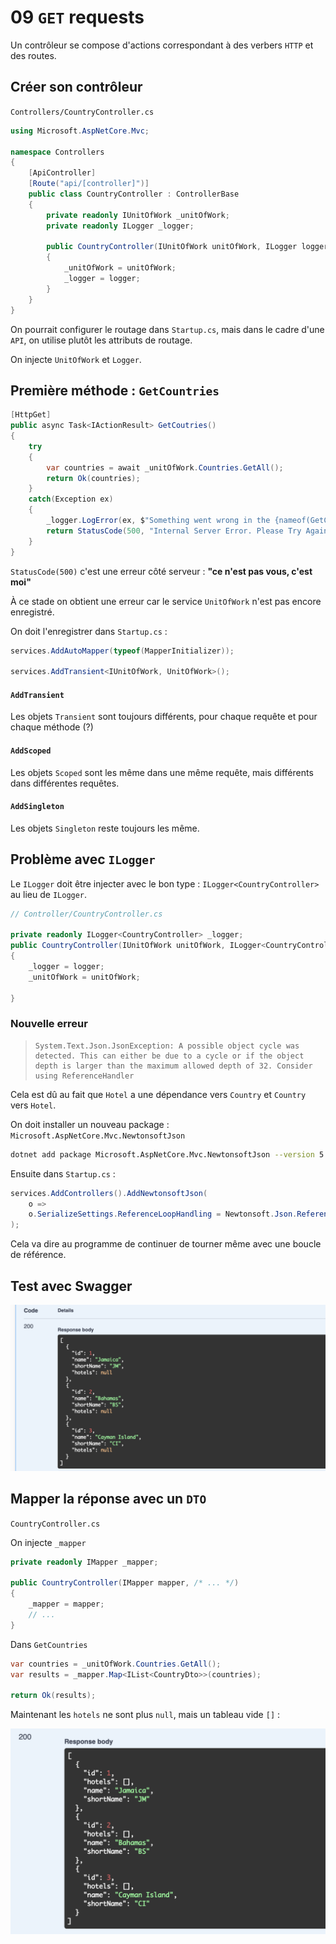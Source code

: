 # 09 `GET` requests

Un contrôleur se compose d'actions correspondant à des verbers `HTTP` et des routes.



## Créer son contrôleur

`Controllers/CountryController.cs`

```cs
using Microsoft.AspNetCore.Mvc;

namespace Controllers
{
    [ApiController]
    [Route("api/[controller]")]
    public class CountryController : ControllerBase
    {
		private readonly IUnitOfWork _unitOfWork;
        private readonly ILogger _logger;
        
        public CountryController(IUnitOfWork unitOfWork, ILogger logger)
        {
            _unitOfWork = unitOfWork;
            _logger = logger;
        }
    }
}
```

On pourrait configurer le routage dans `Startup.cs`, mais dans le cadre d'une `API`, on utilise plutôt les attributs de routage.

On injecte `UnitOfWork` et `Logger`.

## Première méthode : `GetCountries`

```cs
[HttpGet]
public async Task<IActionResult> GetCoutries()
{
    try
    {
        var countries = await _unitOfWork.Countries.GetAll();
        return Ok(countries);
    }
    catch(Exception ex)
    {
        _logger.LogError(ex, $"Something went wrong in the {nameof(GetCountries)}");
        return StatusCode(500, "Internal Server Error. Please Try Again Later.");
    }
}
```

`StatusCode(500)` c'est une erreur côté serveur : **"ce n'est pas vous, c'est moi"**

À ce stade on obtient une erreur car le service `UnitOfWork` n'est pas encore enregistré.

On doit l'enregistrer dans `Startup.cs` :

```cs
services.AddAutoMapper(typeof(MapperInitializer));

services.AddTransient<IUnitOfWork, UnitOfWork>();
```

#### `AddTransient` 

Les objets `Transient` sont toujours différents, pour chaque requête et pour chaque méthode (?)

#### `AddScoped` 

Les objets `Scoped` sont les même dans une même requête, mais différents dans différentes requêtes.

#### `AddSingleton` 

Les objets `Singleton` reste toujours les même.



## Problème avec `ILogger`

Le `ILogger` doit être injecter avec le bon type : `ILogger<CountryController>` au lieu de `ILogger`.

```cs
// Controller/CountryController.cs

private readonly ILogger<CountryController> _logger;
public CountryController(IUnitOfWork unitOfWork, ILogger<CountryController> logger)
{
    _logger = logger;
    _unitOfWork = unitOfWork;

}
```



### Nouvelle erreur

> ```
> System.Text.Json.JsonException: A possible object cycle was detected. This can either be due to a cycle or if the object depth is larger than the maximum allowed depth of 32. Consider using ReferenceHandler
> ```

Cela est dû au fait que `Hotel` a une dépendance vers `Country` et `Country` vers `Hotel`.

On doit installer un nouveau package : `Microsoft.AspNetCore.Mvc.NewtonsoftJson`

```bash
dotnet add package Microsoft.AspNetCore.Mvc.NewtonsoftJson --version 5.0.5
```

Ensuite dans `Startup.cs` :

```cs
services.AddControllers().AddNewtonsoftJson(
	o => 
    o.SerializeSettings.ReferenceLoopHandling = Newtonsoft.Json.ReferenceLoopHandling.Ignore
);
```

Cela va dire au programme de continuer de tourner même avec une boucle de référence.



## Test avec Swagger

<img src="assets/list-of-country-in-swagger.png" alt="list-of-country-in-swagger" style="zoom:50%;" />



## Mapper la réponse avec un `DTO`

`CountryController.cs`

On injecte `_mapper`

```cs
private readonly IMapper _mapper;

public CountryController(IMapper mapper, /* ... */)
{
    _mapper = mapper;
    // ...
}
```

Dans `GetCountries`

```cs
var countries = _unitOfWork.Countries.GetAll();
var results = _mapper.Map<IList<CountryDto>>(countries);

return Ok(results);
```

Maintenant les `hotels` ne sont plus `null`, mais un tableau vide `[]` :

<img src="assets/coutry-dto-ilist-swagger-display.png" alt="coutry-dto-ilist-swagger-display" style="zoom:50%;" />


